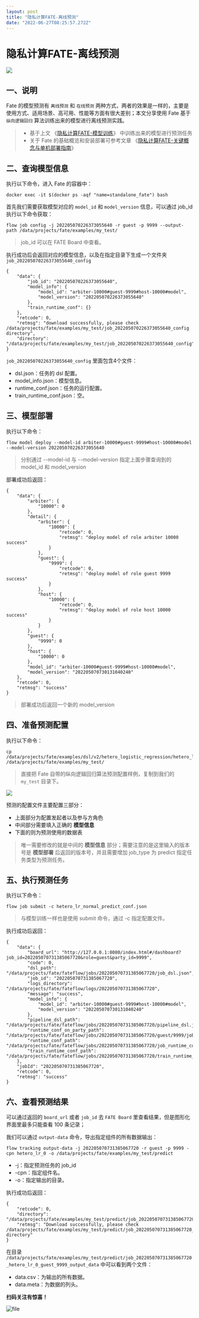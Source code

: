```yaml
---
layout: post
title: "隐私计算FATE-离线预测"
date: "2022-06-27T08:25:57.272Z"
---
```

隐私计算FATE-离线预测
=============

![](https://img2022.cnblogs.com/other/1769816/202206/1769816-20220627090210280-41919733.png)

一、说明
----

Fate 的模型预测有 `离线预测` 和 `在线预测` 两种方式，两者的效果是一样的，主要是使用方式、适用场景、高可用、性能等方面有很大差别；本文分享使用 Fate 基于 `纵向逻辑回归` 算法训练出来的模型进行离线预测实践。

> *   基于上文 《[隐私计算FATE-模型训练](https://mp.weixin.qq.com/s/YZ1T4P2m22qHKww71SvLgQ)》 中训练出来的模型进行预测任务
> *   关于 Fate 的基础概览和安装部署可参考文章 《[隐私计算FATE-关键概念与单机部署指南](https://mp.weixin.qq.com/s/dsg-kmf_ABn_KPc_pZVUcA)》

二、查询模型信息
--------

执行以下命令，进入 Fate 的容器中：

    docker exec -it $(docker ps -aqf "name=standalone_fate") bash
    

首先我们需要获取模型对应的 `model_id` 和 `model_version` 信息，可以通过 job\_id 执行以下命令获取：

    flow job config -j 202205070226373055640 -r guest -p 9999 --output-path /data/projects/fate/examples/my_test/
    

> job\_id 可以在 FATE Board 中查看。

执行成功后会返回对应的模型信息，以及在指定目录下生成一个文件夹 `job_202205070226373055640_config`

    {
        "data": {
            "job_id": "202205070226373055640",
            "model_info": {
                "model_id": "arbiter-10000#guest-9999#host-10000#model",
                "model_version": "202205070226373055640"
            },
            "train_runtime_conf": {}
        },
        "retcode": 0,
        "retmsg": "download successfully, please check /data/projects/fate/examples/my_test/job_202205070226373055640_config directory",
        "directory": "/data/projects/fate/examples/my_test/job_202205070226373055640_config"
    }
    

`job_202205070226373055640_config` 里面包含4个文件：

*   dsl.json：任务的 dsl 配置。
*   model\_info.json：模型信息。
*   runtime\_conf.json：任务的运行配置。
*   train\_runtime\_conf.json：空。

三、模型部署
------

执行以下命令：

    flow model deploy --model-id arbiter-10000#guest-9999#host-10000#model --model-version 202205070226373055640
    

> 分别通过 --model-id 与 --model-version 指定上面步骤查询到的 model\_id 和 model\_version

部署成功后返回：

    {
        "data": {
            "arbiter": {
                "10000": 0
            },
            "detail": {
                "arbiter": {
                    "10000": {
                        "retcode": 0,
                        "retmsg": "deploy model of role arbiter 10000 success"
                    }
                },
                "guest": {
                    "9999": {
                        "retcode": 0,
                        "retmsg": "deploy model of role guest 9999 success"
                    }
                },
                "host": {
                    "10000": {
                        "retcode": 0,
                        "retmsg": "deploy model of role host 10000 success"
                    }
                }
            },
            "guest": {
                "9999": 0
            },
            "host": {
                "10000": 0
            },
            "model_id": "arbiter-10000#guest-9999#host-10000#model",
            "model_version": "202205070730131040240"
        },
        "retcode": 0,
        "retmsg": "success"
    }
    

> 部署成功后返回一个新的 model\_version

四、准备预测配置
--------

执行以下命令：

    cp /data/projects/fate/examples/dsl/v2/hetero_logistic_regression/hetero_lr_normal_predict_conf.json /data/projects/fate/examples/my_test/
    

> 直接把 Fate 自带的纵向逻辑回归算法预测配置样例，复制到我们的 `my_test` 目录下。

![](https://img2022.cnblogs.com/other/1769816/202206/1769816-20220627090210650-1625227152.png)

预测的配置文件主要配置三部分：

*   上面部分为配置发起者以及参与方角色
*   中间部分需要填入正确的 **模型信息**
*   下面的则为预测使用的数据表

> 唯一需要修改的就是中间的 **模型信息** 部分；需要注意的是这里输入的版本号是 **模型部署** 后返回的版本号，并且需要增加 job\_type 为 predict 指定任务类型为预测任务。

五、执行预测任务
--------

执行以下命令：

    flow job submit -c hetero_lr_normal_predict_conf.json
    

> 与模型训练一样也是使用 submit 命令，通过 -c 指定配置文件。

执行成功后返回：

    {
        "data": {
            "board_url": "http://127.0.0.1:8080/index.html#/dashboard?job_id=202205070731385067720&role=guest&party_id=9999",
            "code": 0,
            "dsl_path": "/data/projects/fate/fateflow/jobs/202205070731385067720/job_dsl.json",
            "job_id": "202205070731385067720",
            "logs_directory": "/data/projects/fate/fateflow/logs/202205070731385067720",
            "message": "success",
            "model_info": {
                "model_id": "arbiter-10000#guest-9999#host-10000#model",
                "model_version": "202205070730131040240"
            },
            "pipeline_dsl_path": "/data/projects/fate/fateflow/jobs/202205070731385067720/pipeline_dsl.json",
            "runtime_conf_on_party_path": "/data/projects/fate/fateflow/jobs/202205070731385067720/guest/9999/job_runtime_on_party_conf.json",
            "runtime_conf_path": "/data/projects/fate/fateflow/jobs/202205070731385067720/job_runtime_conf.json",
            "train_runtime_conf_path": "/data/projects/fate/fateflow/jobs/202205070731385067720/train_runtime_conf.json"
        },
        "jobId": "202205070731385067720",
        "retcode": 0,
        "retmsg": "success"
    }
    

六、查看预测结果
--------

可以通过返回的 `board_url` 或者 `job_id` 去 `FATE Board` 里查看结果，但是图形化界面里最多只能查看 100 条记录；

我们可以通过 `output-data` 命令，导出指定组件的所有数据输出：

    flow tracking output-data -j 202205070731385067720 -r guest -p 9999 -cpn hetero_lr_0 -o /data/projects/fate/examples/my_test/predict
    

*   \-j：指定预测任务的 job\_id
*   \-cpn：指定组件名。
*   \-o：指定输出的目录。

执行成功后返回：

    {
        "retcode": 0,
        "directory": "/data/projects/fate/examples/my_test/predict/job_202205070731385067720_hetero_lr_0_guest_9999_output_data",
        "retmsg": "Download successfully, please check /data/projects/fate/examples/my_test/predict/job_202205070731385067720_hetero_lr_0_guest_9999_output_data directory"
    }
    

在目录 `/data/projects/fate/examples/my_test/predict/job_202205070731385067720_hetero_lr_0_guest_9999_output_data` 中可以看到两个文件：

*   data.csv：为输出的所有数据。
*   data.meta：为数据的列头。

**扫码关注有惊喜！**

![file](https://img2022.cnblogs.com/other/1769816/202206/1769816-20220627090210886-835837945.png)